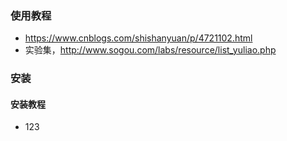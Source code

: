 
### 使用教程
* https://www.cnblogs.com/shishanyuan/p/4721102.html
* 实验集，http://www.sogou.com/labs/resource/list_yuliao.php



### 安装
#### 安装教程
* 123



